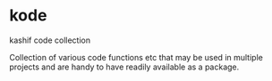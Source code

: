 # kode
kashif code collection

Collection of various code functions etc that may be used in multiple projects and are handy to have readily available as a package.
